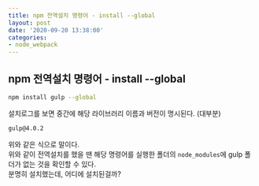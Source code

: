 ```yaml
---
title: npm 전역설치 명령어 - install --global
layout: post
date: '2020-09-20 13:38:00'
categories:
- node_webpack
---
```


## npm 전역설치 명령어 - install --global

```bash
npm install gulp --global
```

설치로그를 보면 중간에 해당 라이브러리 이름과 버전이 명시된다. (대부분)

```bash
gulp@4.0.2
```

위와 같은 식으로 말이다.  
위와 같이 전역설치를 했을 땐 해당 명령어를 실행한 폴더의 `node_modules`에 gulp 폴더가 없는 것을 확인할 수 있다.  
분명히 설치했는데, 어디에 설치된걸까?